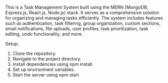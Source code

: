 This is a Task Management System built using the MERN (MongoDB, Express.js, React.js, Node.js) stack. It serves as a comprehensive solution for organizing and managing tasks efficiently. The system includes features such as authentication, task filtering, group organization, custom sections, email notifications, file uploads, user profiles, task prioritization, task editing, undo functionality, and more.

Setup:
1. Clone the repository.
2. Navigate to the project directory.
3. Install dependencies using npm install.
4. Set up environment variables.
5. Start the server using npm start


